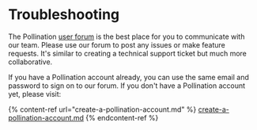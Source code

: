 # Troubleshooting

The Pollination [user forum](https://discourse.pollination.cloud/) is the best place for you to communicate with our team. Please use our forum to post any issues or make feature requests. It's similar to creating a technical support ticket but much more collaborative.

If you have a Pollination account already, you can use the same email and password to sign on to our forum. If you don't have a Pollination account yet, please visit:

{% content-ref url="create-a-pollination-account.md" %}
[create-a-pollination-account.md](create-a-pollination-account.md)
{% endcontent-ref %}
